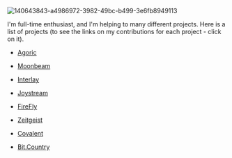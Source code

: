 ![140643843-a4986972-3982-49bc-b499-3e6fb8949113](https://user-images.githubusercontent.com/79540001/188179158-cb549ab2-91d2-4155-b9c1-faf73d846985.png)

I'm full-time enthusiast, and I'm helping to many different projects.
Here is a list of projects (to see the links on my contributions for each project - click on it).

- [Agoric](https://github.com/godshunter/My-Contributions/blob/main/Agoric.md)
- [Moonbeam](https://github.com/godshunter/My-Contributions/blob/main/Moonbeam.md)
- [Interlay](https://github.com/godshunter/My-Contributions/blob/main/Interlay_Kintsugi.md)
- [Joystream](https://github.com/godshunter/My-Contributions/blob/main/JoyStream.md)
- [FireFly](https://github.com/godshunter/My-Contributions/blob/main/FireFly.md)
- [Zeitgeist](https://github.com/godshunter/My-Contributions/blob/main/Zeitgeist.md)
- [Covalent](https://github.com/godshunter/My-Contributions/blob/main/Covalent.md)

- [Bit.Country](https://github.com/godshunter/My-Contributions/blob/main/Bit.Country.md)

